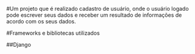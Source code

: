 #Um projeto que é realizado cadastro de usuário, onde o usuário logado pode escrever seus dados e receber um resultado de informações de acordo com os seus dados.

#Frameworks e bibliotecas utilizados

##Django